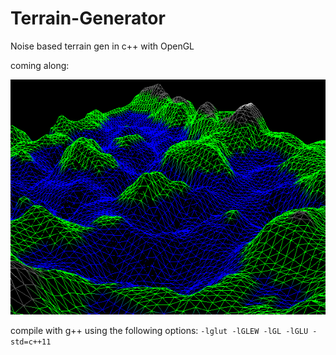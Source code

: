 # Terrain-Generator
Noise based terrain gen in c++ with OpenGL


coming along:


![water](https://raw.githubusercontent.com/L-u-k-e/Terrain-Generator/master/screenshots/water.png)






compile with g++ using the following options: `-lglut -lGLEW -lGL -lGLU -std=c++11`
